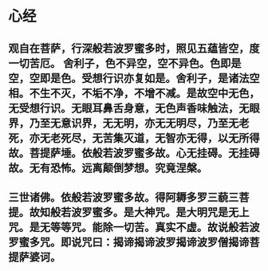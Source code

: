 # 心经

观自在菩萨，行深般若波罗蜜多时，照见五蕴皆空，度一切苦厄。
舍利子，色不异空，空不异色。色即是空，空即是色。受想行识亦复如是。舍利子，是诸法空相。不生不灭，不垢不净，不增不减。是故空中无色，无受想行识。无眼耳鼻舌身意，无色声香味触法，无眼界，乃至无意识界，无无明，亦无无明尽，乃至无老死，亦无老死尽，无苦集灭道，无智亦无得，以无所得故。菩提萨埵。依般若波罗蜜多故。心无挂碍。无挂碍故。无有恐怖。远离颠倒梦想。究竟涅槃。
-------
三世诸佛。依般若波罗蜜多故。得阿耨多罗三藐三菩提。故知般若波罗蜜多。是大神咒。是大明咒是无上咒。是无等等咒。能除一切苦。真实不虚。故说般若波罗蜜多咒。即说咒曰：揭谛揭谛波罗揭谛波罗僧揭谛菩提萨婆诃。
-------

